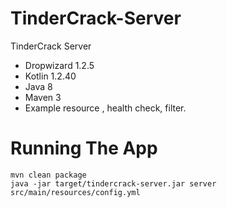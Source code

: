 # TinderCrack-Server
TinderCrack Server

* Dropwizard 1.2.5
* Kotlin 1.2.40
* Java 8
* Maven 3
* Example resource , health check, filter.

# Running The App
```
mvn clean package
java -jar target/tindercrack-server.jar server src/main/resources/config.yml
```


